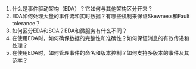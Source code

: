 

1. 什么是事件驱动架构（EDA）？它如何与其他架构区分开来？
2. EDA如何处理大量的事件流和实时数据？有哪些机制来保证Skewness和Fault tolerance？
3. 如何区分EDA和SOA？EDA和微服务有什么不同？
4. 在使用EDA时，如何确保数据的完整性和准确性？如何保证消息的有效传递和处理？
5. 在使用EDA时，如何管理事件的命名和版本控制？如何支持多版本的事件及其范本？